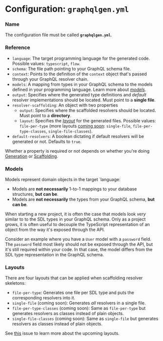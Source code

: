 # Configuration: `graphqlgen.yml`

### Name

The configuration file must be called **`graphqlgen.yml`**.

### Reference

- `language`: The target programming language for the generated code. Possible values: `typescript`, `flow`.
- `schema`: The file path pointing to your GraphQL schema file.
- `context`: Points to the definition of the `context` object that's passed through your GraphQL resolver chain.
- `models`: A mapping from types in your GraphQL schema to the models defined in your programming language. Learn more about [_models_](#models).
- `output`: Specifies where the generated type definitions and _default_ resolver implementations should be located. Must point to a **single file**.
- `resolver-scaffolding`: An object with two properties
  - `output`: Specifies where the scaffolded resolvers should be located. Must point to a **directory**.
  - `layout`: Specifies the [_layout_](#layouts) for the generated files. Possible values: `file-per-type` (more layouts [coming soon](https://github.com/prisma/graphqlgen/issues/106): `single-file`, `file-per-type-classes`, `single-file-classes`).
- `default-resolvers`: A boolean dictating if default resolvers will be generated or not. Defaults to `true`.

Whether a property is required or not depends on whether you're doing [Generation](#generation) or [Scaffolding](#scaffolding).

### Models

Models represent domain objects in the target `language:

- Models are **not necessarily** 1-to-1 mappings to your database structures, **but can be**.
- Models are **not necessarily** the types from your GraphQL schema, **but can be**.

When starting a new project, it is often the case that models look _very_ similar to to the SDL types in your GraphQL schema. Only as a project grows, it is often useful to decouple the TypeScript representation of an object from the way it's exposed through the API.

Consider an example where you have a `User` model with a `password` field. The `password` field most likely should not be exposed through the API, but it's still required within your code. In that case, the model differs from the SDL type representation in the GraphQL schema.

### Layouts

There are four layouts that can be applied when scaffolding resolver skeletons:

- `file-per-type`: Generates one file per SDL type and puts the corresponding resolvers into it.
- `single-file` (coming soon): Generates _all_ resolvers in a single file.
- `file-per-type-classes` (coming soon): Same as `file-per-type` but generates resolvers as classes instead of plain objects.
- `single-file-classes` (coming soon): Same as `single-file` but generates resolvers as classes instead of plain objects.

See [this](https://github.com/prisma/graphqlgen/issues/106) issue to learn more about the upcoming layouts.
